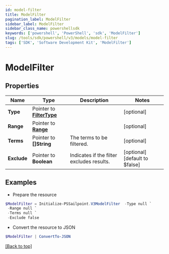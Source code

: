 ```yaml
---
id: model-filter
title: ModelFilter
pagination_label: ModelFilter
sidebar_label: ModelFilter
sidebar_class_name: powershellsdk
keywords: ['powershell', 'PowerShell', 'sdk', 'ModelFilter'] 
slug: /tools/sdk/powershell/v3/models/model-filter
tags: ['SDK', 'Software Development Kit', 'ModelFilter']
---
```



# ModelFilter

## Properties

Name | Type | Description | Notes
------------ | ------------- | ------------- | -------------
**Type** |  Pointer to [**FilterType**](filter-type) |  | [optional] 
**Range** |  Pointer to [**Range**](range) |  | [optional] 
**Terms** |  Pointer to **[]String** | The terms to be filtered. | [optional] 
**Exclude** |  Pointer to **Boolean** | Indicates if the filter excludes results. | [optional] [default to $false]

## Examples

- Prepare the resource
```powershell
$ModelFilter = Initialize-PSSailpoint.V3ModelFilter  -Type null `
 -Range null `
 -Terms null `
 -Exclude false
```

- Convert the resource to JSON
```powershell
$ModelFilter | ConvertTo-JSON
```


[[Back to top]](#) 

